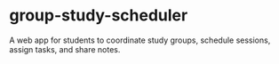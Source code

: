 # group-study-scheduler
A web app for students to coordinate study groups, schedule sessions, assign tasks, and share notes.
